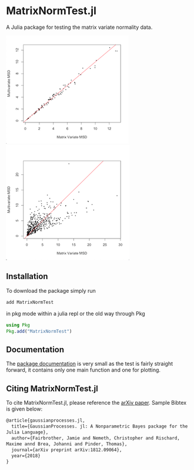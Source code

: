 # MatrixNormTest.jl

A Julia package for testing the matrix variate normality data. 

![](/docs/src/src/norm.png)
![](/docs/src/src/nnorm.png)
## Installation 
To download the package simply run
```julia
add MatrixNormTest
```
in pkg mode within a julia repl or the old way through Pkg
```julia
using Pkg
Pkg.add("MatrixNormTest")
```

## Documentation 
The [package documentation]() is very small as the test is fairly straight forward, it contains only one main function and one for plotting. 

## Citing MatrixNormTest.jl

To cite MatrixNormTest.jl, please reference the [arXiv paper](https://arxiv.org/abs/1812.09064). Sample Bibtex is given below:

```
@article{gaussianprocesses.jl,
  title={GaussianProcesses. jl: A Nonparametric Bayes package for the Julia Language},
  author={Fairbrother, Jamie and Nemeth, Christopher and Rischard, Maxime annd Brea, Johanni and Pinder, Thomas},
  journal={arXiv preprint arXiv:1812.09064},
  year={2018}
}
```
